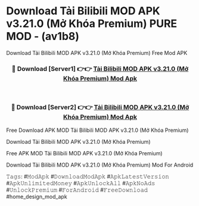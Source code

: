 # Download Tải Bilibili MOD APK v3.21.0 (Mở Khóa Premium) PURE MOD - (av1b8)
Download Tải Bilibili MOD APK v3.21.0 (Mở Khóa Premium) Free Mod APK

<div align="center">
<h3>🔴 Download [Server1] 👉👉 <a href="https://apk-comot.site?title=Tải_Bilibili_MOD_APK_v3.21.0_(Mở_Khóa_Premium)">Tải Bilibili MOD APK v3.21.0 (Mở Khóa Premium) Mod Apk</a></h3><br>

<h3>🔴 Download [Server2] 👉👉 <a href="https://apk-comot.site?title=Tải_Bilibili_MOD_APK_v3.21.0_(Mở_Khóa_Premium)">Tải Bilibili MOD APK v3.21.0 (Mở Khóa Premium) Mod Apk</a></h3>
</div>


Free Download APK MOD Tải Bilibili MOD APK v3.21.0 (Mở Khóa Premium)

Download Tải Bilibili MOD APK v3.21.0 (Mở Khóa Premium) 

Free APK MOD Tải Bilibili MOD APK v3.21.0 (Mở Khóa Premium) 

Download Tải Bilibili MOD APK v3.21.0 (Mở Khóa Premium) Mod For Android

𝚃𝚊𝚐𝚜: #𝙼𝚘𝚍𝙰𝚙𝚔 #𝙳𝚘𝚠𝚗𝚕𝚘𝚊𝚍𝙼𝚘𝚍𝙰𝚙𝚔 #𝙰𝚙𝚔𝙻𝚊𝚝𝚎𝚜𝚝𝚅𝚎𝚛𝚜𝚒𝚘𝚗 #𝙰𝚙𝚔𝚄𝚗𝚕𝚒𝚖𝚒𝚝𝚎𝚍𝙼𝚘𝚗𝚎𝚢 #𝙰𝚙𝚔𝚄𝚗𝚕𝚘𝚌𝚔𝙰𝚕𝚕 #𝙰𝚙𝚔𝙽𝚘𝙰𝚍𝚜 #𝚄𝚗𝚕𝚘𝚌𝚔𝙿𝚛𝚎𝚖𝚒𝚞𝚖 #𝙵𝚘𝚛𝙰𝚗𝚍𝚛𝚘𝚒𝚍 #𝙵𝚛𝚎𝚎𝙳𝚘𝚠𝚗𝚕𝚘𝚊𝚍 #home_design_mod_apk
